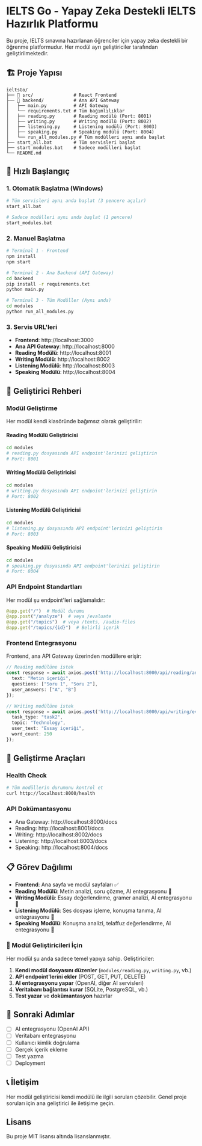 # IELTS Go - Yapay Zeka Destekli IELTS Hazırlık Platformu

Bu proje, IELTS sınavına hazırlanan öğrenciler için yapay zeka destekli bir öğrenme platformudur. Her modül ayrı geliştiriciler tarafından geliştirilmektedir.

## 🏗️ Proje Yapısı

```
ieltsGo/
├── 📁 src/               # React Frontend
├── 📁 backend/           # Ana API Gateway
│   ├── main.py          # API Gateway
│   └── requirements.txt # Tüm bağımlılıklar
│   ├── reading.py       # Reading modülü (Port: 8001)
│   ├── writing.py       # Writing modülü (Port: 8002)
│   ├── listening.py     # Listening modülü (Port: 8003)
│   ├── speaking.py      # Speaking modülü (Port: 8004)
│   └── run_all_modules.py # Tüm modülleri aynı anda başlat
├── start_all.bat        # Tüm servisleri başlat
├── start_modules.bat    # Sadece modülleri başlat
└── README.md
```

## 🚀 Hızlı Başlangıç

### 1. Otomatik Başlatma (Windows)

```bash
# Tüm servisleri aynı anda başlat (3 pencere açılır)
start_all.bat

# Sadece modülleri aynı anda başlat (1 pencere)
start_modules.bat
```

### 2. Manuel Başlatma

```bash
# Terminal 1 - Frontend
npm install
npm start

# Terminal 2 - Ana Backend (API Gateway)
cd backend
pip install -r requirements.txt
python main.py

# Terminal 3 - Tüm Modüller (Aynı anda)
cd modules
python run_all_modules.py
```

### 3. Servis URL'leri

- **Frontend**: http://localhost:3000
- **Ana API Gateway**: http://localhost:8000
- **Reading Modülü**: http://localhost:8001
- **Writing Modülü**: http://localhost:8002
- **Listening Modülü**: http://localhost:8003
- **Speaking Modülü**: http://localhost:8004

## 👥 Geliştirici Rehberi

### Modül Geliştirme

Her modül kendi klasöründe bağımsız olarak geliştirilir:

#### Reading Modülü Geliştiricisi
```bash
cd modules
# reading.py dosyasında API endpoint'lerinizi geliştirin
# Port: 8001
```

#### Writing Modülü Geliştiricisi
```bash
cd modules
# writing.py dosyasında API endpoint'lerinizi geliştirin
# Port: 8002
```

#### Listening Modülü Geliştiricisi
```bash
cd modules
# listening.py dosyasında API endpoint'lerinizi geliştirin
# Port: 8003
```

#### Speaking Modülü Geliştiricisi
```bash
cd modules
# speaking.py dosyasında API endpoint'lerinizi geliştirin
# Port: 8004
```

### API Endpoint Standartları

Her modül şu endpoint'leri sağlamalıdır:

```python
@app.get("/")  # Modül durumu
@app.post("/analyze")  # veya /evaluate
@app.get("/topics")  # veya /texts, /audio-files
@app.get("/topics/{id}")  # Belirli içerik
```

### Frontend Entegrasyonu

Frontend, ana API Gateway üzerinden modüllere erişir:

```typescript
// Reading modülüne istek
const response = await axios.post('http://localhost:8000/api/reading/analyze', {
  text: "Metin içeriği",
  questions: ["Soru 1", "Soru 2"],
  user_answers: ["A", "B"]
});

// Writing modülüne istek
const response = await axios.post('http://localhost:8000/api/writing/evaluate', {
  task_type: "task2",
  topic: "Technology",
  user_text: "Essay içeriği",
  word_count: 250
});
```

## 🔧 Geliştirme Araçları

### Health Check
```bash
# Tüm modüllerin durumunu kontrol et
curl http://localhost:8000/health
```

### API Dokümantasyonu
- Ana Gateway: http://localhost:8000/docs
- Reading: http://localhost:8001/docs
- Writing: http://localhost:8002/docs
- Listening: http://localhost:8003/docs
- Speaking: http://localhost:8004/docs

## 📋 Görev Dağılımı

- **Frontend**: Ana sayfa ve modül sayfaları ✅
- **Reading Modülü**: Metin analizi, soru çözme, AI entegrasyonu 🔄
- **Writing Modülü**: Essay değerlendirme, gramer analizi, AI entegrasyonu 🔄
- **Listening Modülü**: Ses dosyası işleme, konuşma tanıma, AI entegrasyonu 🔄
- **Speaking Modülü**: Konuşma analizi, telaffuz değerlendirme, AI entegrasyonu 🔄

### 🎯 Modül Geliştiricileri İçin

Her modül şu anda sadece temel yapıya sahip. Geliştiriciler:

1. **Kendi modül dosyasını düzenler** (`modules/reading.py`, `writing.py`, vb.)
2. **API endpoint'lerini ekler** (POST, GET, PUT, DELETE)
3. **AI entegrasyonu yapar** (OpenAI, diğer AI servisleri)
4. **Veritabanı bağlantısı kurar** (SQLite, PostgreSQL, vb.)
5. **Test yazar** ve **dokümantasyon** hazırlar

## 🚀 Sonraki Adımlar

- [ ] AI entegrasyonu (OpenAI API)
- [ ] Veritabanı entegrasyonu
- [ ] Kullanıcı kimlik doğrulama
- [ ] Gerçek içerik ekleme
- [ ] Test yazma
- [ ] Deployment

## 📞 İletişim

Her modül geliştiricisi kendi modülü ile ilgili soruları çözebilir. Genel proje soruları için ana geliştirici ile iletişime geçin.

## Lisans

Bu proje MIT lisansı altında lisanslanmıştır.
